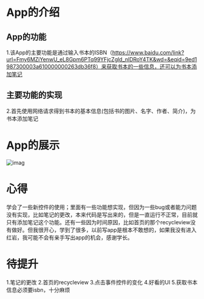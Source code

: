 # App的介绍

## App的功能

1.该App的主要功能是通过输入书本的ISBN（https://www.baidu.com/link?url=Fmy6MZiYenwU_eL8Gpm6PTq99YFjcZgld_nlDRoY4TK&wd=&eqid=9ed1987300003a610000000263db36f8）来获取书本的一些信息，还可以为书本添加笔记

## 主要功能的实现

2.首先使用网络请求得到书本的基本信息(包括书的图片、名字、作者、简介)，为书本添加笔记

# App的展示

![imag](https://github.com/sleepingfishboy/Reading/blob/master/app/src/main/res/drawable/demo.gif)



# 心得

学会了一些新控件的使用；里面有一些功能想实现，但因为一些bug或者能力问题没有实现，比如笔记的更改，本来代码是写出来的，但是一直运行不正常，目前就只有添加笔记这个功能。还有一些因为时间原因，比如首页的那个recycleview没有做好。但我很开心，学到了很多，以前写app是根本不敢想的，如果我没有进入红岩，我可能不会有亲手写出app的机会，感谢学长。

# 待提升

1.笔记的更改 2.首页的recycleview 3.点击事件控件的变化 4.好看的UI 5.获取书本信息必须要isbn，十分麻烦
